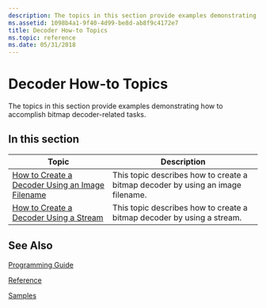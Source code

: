 ```yaml
---
description: The topics in this section provide examples demonstrating how to accomplish bitmap decoder-related tasks.
ms.assetid: 1098b4a1-9f40-4d99-be8d-ab8f9c4172e7
title: Decoder How-to Topics
ms.topic: reference
ms.date: 05/31/2018
---
```


# Decoder How-to Topics

The topics in this section provide examples demonstrating how to accomplish bitmap decoder-related tasks.

## In this section



| Topic                                                                                                    | Description                                                                                |
|----------------------------------------------------------------------------------------------------------|--------------------------------------------------------------------------------------------|
| [How to Create a Decoder Using an Image Filename](-wic-decoder-howto-createusingfilename.md)<br/> | This topic describes how to create a bitmap decoder by using an image filename.<br/> |
| [How to Create a Decoder Using a Stream](-wic-decoder-howto-createusingstream.md)<br/>            | This topic describes how to create a bitmap decoder by using a stream.<br/>          |



 

## See Also

[Programming Guide](-wic-programming-guide.md)


[Reference](-wic-codec-reference.md)


[Samples](-wic-samples.md)


 

 




